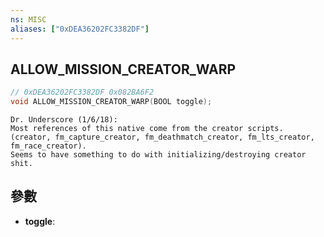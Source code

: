 ```yaml
---
ns: MISC
aliases: ["0xDEA36202FC3382DF"]
---
```

## ALLOW_MISSION_CREATOR_WARP

```c
// 0xDEA36202FC3382DF 0x082BA6F2
void ALLOW_MISSION_CREATOR_WARP(BOOL toggle);
```

```
Dr. Underscore (1/6/18):  
Most references of this native come from the creator scripts. (creator, fm_capture_creator, fm_deathmatch_creator, fm_lts_creator, fm_race_creator).  
Seems to have something to do with initializing/destroying creator shit.  
```

## 參數
* **toggle**: 

